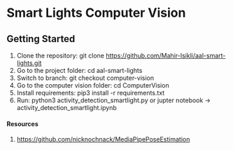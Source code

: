 # Smart Lights Computer Vision
## Getting Started
1. Clone the repository: git clone https://github.com/Mahir-Isikli/aal-smart-lights.git
2. Go to the project folder: cd aal-smart-lights
3. Switch to branch: git checkout computer-vision
4. Go to the computer vision folder: cd ComputerVision
5. Install requirements: pip3 install -r requirements.txt
6. Run: python3 activity_detection_smartlight.py or jupter notebook -> activity_detection_smartlight.ipynb

#### Resources
1. https://github.com/nicknochnack/MediaPipePoseEstimation
